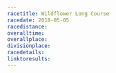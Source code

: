 ```yaml
---
racetitle: Wildflower Long Course
racedate: 2018-05-05
racedistance:
overalltime: 
overallplace: 
divisionplace: 
racedetails: 
linktoresults: 
---
```



